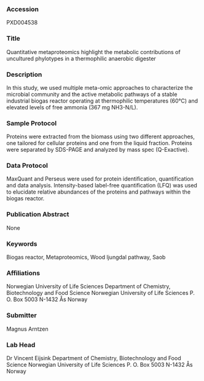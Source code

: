 ### Accession
PXD004538

### Title
Quantitative metaproteomics highlight the metabolic contributions of uncultured phylotypes in a thermophilic anaerobic digester

### Description
In this study, we used multiple meta-omic approaches to characterize the microbial community and the active metabolic pathways of a stable industrial biogas reactor operating at thermophilic temperatures (60°C) and elevated levels of free ammonia (367 mg NH3-N/L).

### Sample Protocol
Proteins were extracted from the biomass using two different approaches, one tailored for cellular proteins and one from the liquid fraction. Proteins were separated by SDS-PAGE and analyzed by mass spec (Q-Exactive).

### Data Protocol
MaxQuant and Perseus were used for protein identification, quantification and data analysis. Intensity-based label-free quantification (LFQ) was used to elucidate relative abundances of the proteins and pathways within the biogas reactor.

### Publication Abstract
None

### Keywords
Biogas reactor, Metaproteomics, Wood ljungdal pathway, Saob

### Affiliations
Norwegian University of Life Sciences
Department of Chemistry, Biotechnology and Food Science Norwegian University of Life Sciences P. O. Box 5003 N-1432 Ås Norway

### Submitter
Magnus Arntzen

### Lab Head
Dr Vincent Eijsink
Department of Chemistry, Biotechnology and Food Science Norwegian University of Life Sciences P. O. Box 5003 N-1432 Ås Norway


